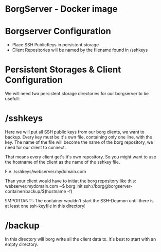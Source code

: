 BorgServer - Docker image
==


Borgserver Configuration
===
 - Place SSH PublicKeys in persistent storage 
 - Client Repositories will be named by the filename found in /sshkeys


Persistent Storages & Client Configuration
====
We will need two persistent storage directories for our borgserver to be usefull:

/sshkeys 
=====
Here we will put all SSH public keys from our borg clients, we want to backup. Every key must be it's own file, containing only one line, with the key. The name of the file will become the name of the borg repository, we need for our client to connect. 

That means every client get's it's own repository. So you might want to use the hostname of the client as the name of the sshkey file. 

F.e. /sshkeys/webserver.mydomain.com

Than your client would have to initiat the borg repository like this:
webserver.mydomain.com ~$ borg init ssh://borg@borgserver-container/backup/$(hostname -f)

!IMPORTANT!: The container wouldn't start the SSH-Deamon until there is at least one ssh-keyfile in this directory!

/backup
=====
In this directory will borg write all the client data to. It's best to start with an empty directory.
